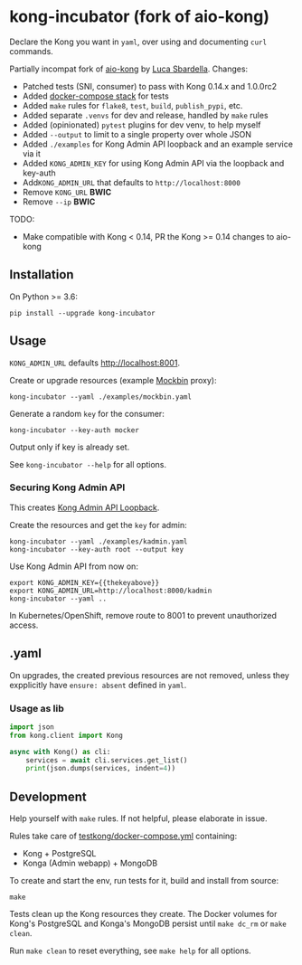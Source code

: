 # kong-incubator (fork of aio-kong)

Declare the Kong you want in `yaml`, over using and documenting `curl` commands.

Partially incompat fork of [aio-kong](https://github.com/lendingblock/aio-kong)
by [Luca Sbardella](https://github.com/lsbardel). Changes:

  - Patched tests (SNI, consumer) to pass with Kong 0.14.x and 1.0.0rc2
  - Added [docker-compose stack](https://github.com/asyrjasalo/kongpose) for tests
  - Added `make` rules for `flake8`, `test`, `build`, `publish_pypi`, etc.
  - Added separate `.venvs`  for dev and release, handled by `make` rules
  - Added (opinionated) `pytest` plugins for dev venv, to help myself
  - Added `--output` to limit to a single property over whole JSON
  - Added `./examples` for Kong Admin API loopback and an example service via it
  - Added `KONG_ADMIN_KEY` for using Kong Admin API via the loopback and key-auth
  - Add`KONG_ADMIN_URL` that defaults to `http://localhost:8000`
  - Remove `KONG_URL` **BWIC**
  - Remove `--ip` **BWIC**

TODO:
  - Make compatible with Kong < 0.14, PR the Kong >= 0.14 changes to aio-kong


## Installation

On Python >= 3.6:

    pip install --upgrade kong-incubator

## Usage

`KONG_ADMIN_URL` defaults [http://localhost:8001](http://localhost:8001).

Create or upgrade resources (example [Mockbin](http://mockbin.org/) proxy):

    kong-incubator --yaml ./examples/mockbin.yaml

Generate a random `key` for the consumer:

    kong-incubator --key-auth mocker

Output only if key is already set.

See `kong-incubator --help` for all options.

### Securing Kong Admin API

This creates [Kong Admin API Loopback](https://docs.konghq.com/0.14.x/secure-admin-api/#kong-api-loopback).

Create the resources and get the `key` for admin:

    kong-incubator --yaml ./examples/kadmin.yaml
    kong-incubator --key-auth root --output key

Use Kong Admin API from now on:

    export KONG_ADMIN_KEY={{thekeyabove}}
    export KONG_ADMIN_URL=http://localhost:8000/kadmin
    kong-incubator --yaml ..

In Kubernetes/OpenShift, remove route to 8001 to prevent unauthorized access.

## .yaml

On upgrades, the created previous resources are not removed,
unless they expplicitly have `ensure: absent` defined in `yaml`.

### Usage as lib

```python
import json
from kong.client import Kong

async with Kong() as cli:
    services = await cli.services.get_list()
    print(json.dumps(services, indent=4))
```

## Development

Help yourself with `make` rules. If not helpful, please elaborate in issue.

Rules take care of [testkong/docker-compose.yml](https://github.com/asyrjasalo/kongpose/blob/master/docker-compose.yml) containing:
- Kong + PostgreSQL
- Konga (Admin webapp) + MongoDB

To create and start the env, run tests for it, build and install from source:

    make

Tests clean up the Kong resources they create. The Docker volumes for Kong's
PostgreSQL and Konga's MongoDB persist until `make dc_rm` or `make clean`.

Run `make clean` to reset everything, see `make help` for all options.
